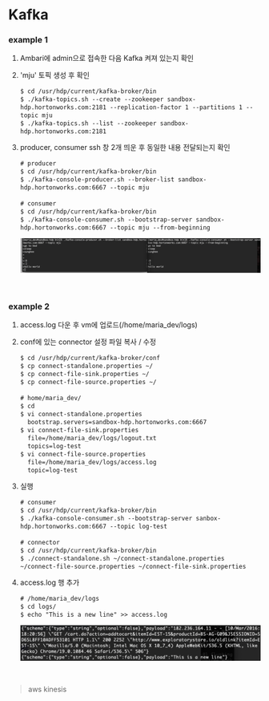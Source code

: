 # Kafka

### example 1

1. Ambari에 admin으로 접속한 다음 Kafka 켜져 있는지 확인

2. 'mju' 토픽 생성 후 확인

   ```
   $ cd /usr/hdp/current/kafka-broker/bin
   $ ./kafka-topics.sh --create --zookeeper sandbox-hdp.hortonworks.com:2181 --replication-factor 1 --partitions 1 --topic mju
   $ ./kafka-topics.sh --list --zookeeper sandbox-hdp.hortonworks.com:2181
   ```

3. producer, consumer ssh 창 2개 띄운 후 동일한 내용 전달되는지 확인

   ```
   # producer
   $ cd /usr/hdp/current/kafka-broker/bin
   $ ./kafka-console-producer.sh --broker-list sandbox-hdp.hortonworks.com:6667 --topic mju
   
   # consumer
   $ cd /usr/hdp/current/kafka-broker/bin
   $ ./kafka-console-consumer.sh --bootstrap-server sandbox-hdp.hortonworks.com:6667 --topic mju --from-beginning
   ```

   ![](./screenshot/kafka1.png)

<br/>

### example 2

1. access.log 다운 후 vm에 업로드(/home/maria_dev/logs)

2. conf에 있는 connector 설정 파일 복사 / 수정

   ```
   $ cd /usr/hdp/current/kafka-broker/conf
   $ cp connect-standalone.properties ~/
   $ cp connect-file-sink.properties ~/
   $ cp connect-file-source.properties ~/
   
   # home/maria_dev/
   $ cd
   $ vi connect-standalone.properties
     bootstrap.servers=sandbox-hdp.hortonworks.com:6667
   $ vi connect-file-sink.properties
     file=/home/maria_dev/logs/logout.txt
     topics=log-test
   $ vi connect-file-source.properties
     file=/home/maria_dev/logs/access.log
     topic=log-test
   ```

3. 실행

   ```
   # consumer
   $ cd /usr/hdp/current/kafka-broker/bin
   $ ./kafka-console-consumer.sh --bootstrap-server sanbox-hdp.hortonworks.com:6667 --topic log-test
   
   # connector
   $ cd /usr/hdp/current/kafka-broker/bin
   $ ./connect-standalone.sh ~/connect-standalone.properties ~/connect-file-source.properties ~/connect-file-sink.properties
   ```

4. access.log 행 추가

   ```
   # /home/maria_dev/logs
   $ cd logs/
   $ echo "This is a new line" >> access.log
   ```

   ![](./screenshot/kafka2.png)

<br/>

> aws kinesis